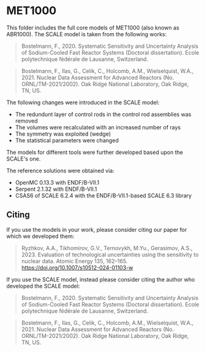 # MET1000 

This folder includes the full core models of MET1000 (also known as ABR1000). The SCALE model is taken from the following works:

> Bostelmann, F., 2020. Systematic Sensitivity and Uncertainty Analysis of Sodium-Cooled Fast Reactor Systems (Doctoral dissertation). Ecole polytechnique fédérale de Lausanne, Switzerland.

> Bostelmann, F., Ilas, G., Celik, C., Holcomb, A.M., Wielselquist, W.A., 2021. Nuclear Data Assessment for Advanced Reactors (No. ORNL/TM-2021/2002). Oak Ridge National Laboratory, Oak Ridge, TN, US.

The following changes were introduced in the SCALE model:
* The redundunt layer of control rods in the control rod assemblies was removed
* The volumes were recalculated with an increased number of rays
* The symmetry was exploited (wedge)
* The statistical parameters were changed

The models for different tools were further developed based upon the SCALE's one.

The reference solutions were obtained via:
* OpenMC 0.13.3 with ENDF/B-VII.1
* Serpent 2.1.32 with ENDF/B-VII.1
* CSAS6 of SCALE 6.2.4 with the ENDF/B-VII.1-based SCALE 6.3 library

## Citing

If you use the models in your work, please consider citing our paper for which we developed them:

> Ryzhkov, A.A., Tikhomirov, G.V., Ternovykh, M.Yu., Gerasimov, A.S., 2023. Evaluation of technological uncertainties using the sensitivity to nuclear data. Atomic Energy 135, 162–165. https://doi.org/10.1007/s10512-024-01103-w

If you use the SCALE model, instead please consider citing the author who developed the SCALE model:

> Bostelmann, F., 2020. Systematic Sensitivity and Uncertainty Analysis of Sodium-Cooled Fast Reactor Systems (Doctoral dissertation). Ecole polytechnique fédérale de Lausanne, Switzerland.

> Bostelmann, F., Ilas, G., Celik, C., Holcomb, A.M., Wielselquist, W.A., 2021. Nuclear Data Assessment for Advanced Reactors (No. ORNL/TM-2021/2002). Oak Ridge National Laboratory, Oak Ridge, TN, US.


